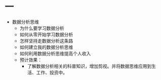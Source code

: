 # 一

- 数据分析思维
  - 为什么要学习数据分析
  - 如何从零开始学习数据分析
  - 怎样坚持走数据分析这条路
  - 如何建立我的数据分析思维
  - 如何利用数据分析思维提高个人收入
  - 预计效果：
    - 了解数据分析相关的科普知识，增加剪视。并将数据思维应用到生活、工作、投资中。